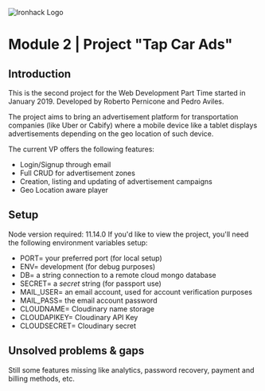 ![Ironhack Logo](https://i.imgur.com/1QgrNNw.png)

# Module 2 | Project **"Tap Car Ads"**
## Introduction
This is the second project for the Web Development Part Time started in January 2019. Developed by Roberto Pernicone and Pedro Aviles.

The project aims to bring an advertisement platform for transportation companies (like Uber or Cabify) where a mobile device like a tablet displays advertisements depending on the geo location of such device.

The current VP offers the following features:
* Login/Signup through email
* Full CRUD for advertisement zones
* Creation, listing and updating of advertisement campaigns
* Geo Location aware player

## Setup
Node version required: 11.14.0
If you'd like to view the project, you'll need the following environment variables setup:
* PORT= your preferred port (for local setup)
* ENV= development (for debug purposes)
* DB= a string connection to a remote cloud mongo database
* SECRET= a *secret* string (for passport use)
* MAIL_USER= an email account, used for account verification purposes
* MAIL_PASS= the email account password
* CLOUDNAME= Cloudinary name storage
* CLOUDAPIKEY= Cloudinary API Key
* CLOUDSECRET= Cloudinary secret

## Unsolved problems & gaps
Still some features missing like analytics, password recovery, payment and billing methods, etc.
